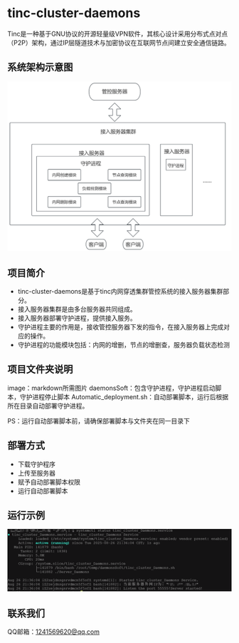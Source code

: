 # tinc-cluster-daemons

Tinc是一种基于GNU协议的开源轻量级VPN软件，其核心设计采用分布式点对点（P2P）架构，通过IP层隧道技术与加密协议在互联网节点间建立安全通信链路。

## 系统架构示意图

 <img src="./image/系统架构（接入服务器部分）.png">

## 项目简介

+ tinc-cluster-daemons是基于tinc内网穿透集群管控系统的接入服务器集群部分。
+ 接入服务器集群是由多台服务器共同组成。
+ 接入服务器部署守护进程，提供接入服务。
+ 守护进程主要的作用是，接收管控服务器下发的指令，在接入服务器上完成对应的操作。
+ 守护进程的功能模块包括：内网的增删，节点的增删查，服务器负载状态检测

## 项目文件夹说明
image：markdown所需图片
daemonsSoft：包含守护进程，守护进程启动脚本，守护进程停止脚本
Automatic_deployment.sh：自动部署脚本，运行后根据所在目录自动部署守护进程。

PS：运行自动部署脚本前，请确保部署脚本与文件夹在同一目录下

## 部署方式 

+ 下载守护程序
+ 上传至服务器
+ 赋予自动部署脚本权限
+ 运行自动部署脚本

## 运行示例

 <img src="./image/运行示意图.png">

## 联系我们
QQ邮箱：1241569620@qq.com